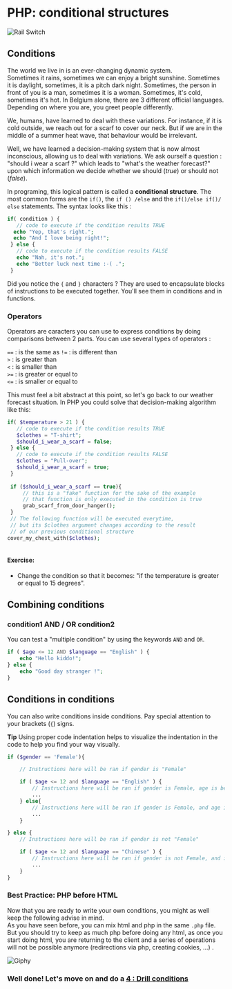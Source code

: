 # PHP: conditional structures

![Rail Switch](https://pmcdn.priceminister.com/photo/Aiguillage-train-miniature-1097270594_L.jpg)

## Conditions

The world we live in is an ever-changing dynamic system.  
Sometimes it rains, sometimes we can enjoy a bright sunshine. Sometimes it is daylight, sometimes, it is a pitch dark night. Sometimes, the person in front of you is a man, sometimes it is a woman. Sometimes, it's cold, sometimes it's hot. In Belgium alone, there are 3 different official languages. Depending on where you are, you greet people differently.

We, humans, have learned to deal with these variations. For instance, if it is cold outside, we reach out for a scarf to cover our neck. But if we are in the middle of a summer heat wave, that behaviour would be irrelevant.
 
Well, we have learned a decision-making system that is now almost inconscious, allowing us to deal with variations. We ask ourself a question : "should i wear a scarf ?" which leads to "what's the weather forecast?" upon which information we decide whether we should (_true_) or should not (_false_). 

In programing, this logical pattern is called a **conditional structure**.
The most common forms are the  `if()`, the `if () /else` and the `if()/else if()/ else` statements.  The syntax looks like this :

```php
if( condition ) {
   // code to execute if the condition results TRUE
  echo "Yep, that's right.";
  echo "And I love being right!";
 } else {
   // code to execute if the condition results FALSE
   echo "Nah, it's not.";
   echo "Better luck next time :-( .";
 }
```

Did you notice the `{` and `}` characters ? They are used to encapsulate blocks of instructions to be executed together. You'll see them in conditions and in functions.

### Operators

Operators are caracters you can use to express conditions by doing comparisons between 2 parts. You can use several types of operators : 

`==` : is the same as 
`!=` : is different than  
`>` : is greater than  
`<` : is smaller than  
`>=` : is greater or equal to  
`<=` : is smaller or equal to 

This must feel a bit abstract at this point, so let's go back to our weather forecast situation.  In PHP you could solve that decision-making algorithm like this: 

```php
if( $temperature > 21 ) {
   // code to execute if the condition results TRUE
   $clothes = "T-shirt";
   $should_i_wear_a_scarf = false;
 } else {
   // code to execute if the condition results FALSE
   $clothes = "Pull-over";
   $should_i_wear_a_scarf = true;
 }
 
 if ($should_i_wear_a_scarf == true){
	 // this is a "fake" function for the sake of the example 
	 // that function is only executed in the condition is true
	 grab_scarf_from_door_hanger();
 }
 // The following function will be executed everytime, 
 // but its $clothes argument changes according to the result
 // of our previous conditional structure
cover_my_chest_with($clothes);
 
```

#### Exercise:

- Change the condition so that it becomes: "if the temperature is greater or equal to 15 degrees".

## Combining conditions

### condition1 AND / OR condition2 

You can test a "multiple condition" by using the keywords  `AND` and `OR`.

```php
if ( $age <= 12 AND $language == "English" ) { 
	echo "Hello kiddo!";
} else {
	echo "Good day stranger !";
}
```

## Conditions in conditions

You can also write conditions inside conditions. Pay special attention to your brackets (`{`) signs.

**Tip** Using proper code indentation helps to visualize the indentation in the code to help you find your way visually.

```php
if ($gender == 'Female'){

	// Instructions here will be ran if gender is "Female"

	if ( $age <= 12 and $language == "English" ) {
		// Instructions here will be ran if gender is Female, age is below 13 and language is English.  
		...
	} else{
		// Instructions here will be ran if gender is Female, and age is above 12 or language is not English. 
		...
	}

} else {
	// Instructions here will be ran if gender is not "Female"

	if ( $age <= 12 and $language == "Chinese" ) {
		// Instructions here will be ran if gender is not Female, and if age is below 13 and language is Chinese. 
		...
	}
}

```

### Best Practice: PHP before HTML

Now that you are ready to write your own conditions, you might as well keep the following advise in mind.  
As you have seen before, you can mix html and php in the same `.php` file.  
But you should try to keep as much php before doing any html, as once you start doing html, you are returning to the client and a series of operations will not be possible anymore (redirections via php, creating cookies, ...) .


![Giphy](https://media0.giphy.com/media/gpDtMjkONKp7a/giphy.gif)

### Well done! Let's move on and do a [4 : Drill conditions](./4-php-drill.md)

